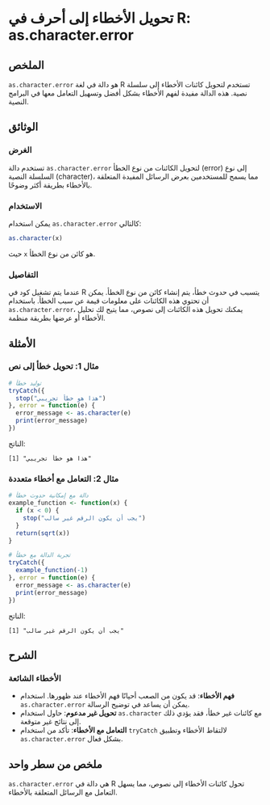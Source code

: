 <!--
Meta Description: # تحويل الأخطاء إلى أحرف في R: as.character.error ## الملخص `as.character.error` هو دالة في لغة R تستخدم لتحويل كائنات الأخطاء إلى سلسلة نصية. هذه الد...
Meta Keywords: character, error, الأخطاء, خطأ, إلى
-->

# تحويل الأخطاء إلى أحرف في R: as.character.error

## الملخص
`as.character.error` هو دالة في لغة R تستخدم لتحويل كائنات الأخطاء إلى سلسلة نصية. هذه الدالة مفيدة لفهم الأخطاء بشكل أفضل وتسهيل التعامل معها في البرامج النصية.

## الوثائق
### الغرض
تستخدم دالة `as.character.error` لتحويل الكائنات من نوع الخطأ (error) إلى نوع السلسلة النصية (character)، مما يسمح للمستخدمين بعرض الرسائل المفيدة المتعلقة بالأخطاء بطريقة أكثر وضوحًا.

### الاستخدام
يمكن استخدام `as.character.error` كالتالي:

```R
as.character(x)
```
حيث `x` هو كائن من نوع الخطأ.

### التفاصيل
عندما يتم تشغيل كود في R يتسبب في حدوث خطأ، يتم إنشاء كائن من نوع الخطأ. يمكن أن تحتوي هذه الكائنات على معلومات قيمة عن سبب الخطأ. باستخدام `as.character.error`، يمكنك تحويل هذه الكائنات إلى نصوص، مما يتيح لك تحليل الأخطاء أو عرضها بطريقة منظمة.

## الأمثلة
### مثال 1: تحويل خطأ إلى نص
```R
# توليد خطأ
tryCatch({
  stop("هذا هو خطأ تجريبي")
}, error = function(e) {
  error_message <- as.character(e)
  print(error_message)
})
```
الناتج:
```
[1] "هذا هو خطأ تجريبي"
```

### مثال 2: التعامل مع أخطاء متعددة
```R
# دالة مع إمكانية حدوث خطأ
example_function <- function(x) {
  if (x < 0) {
    stop("يجب أن يكون الرقم غير سالب")
  }
  return(sqrt(x))
}

# تجربة الدالة مع خطأ
tryCatch({
  example_function(-1)
}, error = function(e) {
  error_message <- as.character(e)
  print(error_message)
})
```
الناتج:
```
[1] "يجب أن يكون الرقم غير سالب"
```

## الشرح
### الأخطاء الشائعة
- **فهم الأخطاء**: قد يكون من الصعب أحيانًا فهم الأخطاء عند ظهورها. استخدام `as.character.error` يمكن أن يساعد في توضيح الرسالة.
- **تحويل غير مدعوم**: حاول استخدام `as.character` مع كائنات غير خطأ، فقد يؤدي ذلك إلى نتائج غير متوقعة.
- **التعامل مع الأخطاء**: تأكد من استخدام `tryCatch` لالتقاط الأخطاء وتطبيق `as.character.error` بشكل فعال.

## ملخص من سطر واحد
`as.character.error` هي دالة في R تحول كائنات الأخطاء إلى نصوص، مما يسهل التعامل مع الرسائل المتعلقة بالأخطاء.